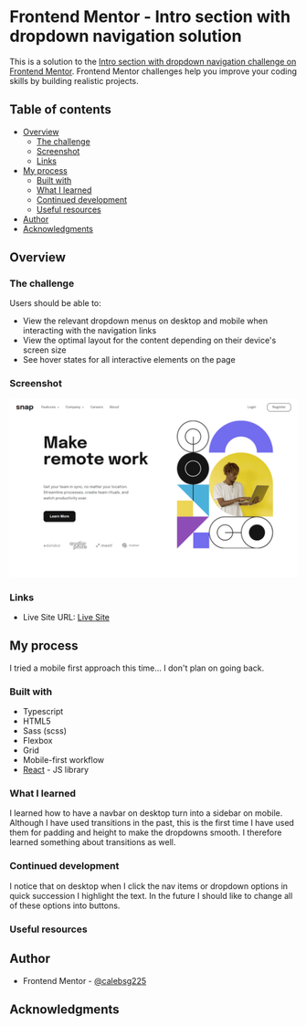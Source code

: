 # Frontend Mentor - Intro section with dropdown navigation solution

This is a solution to the [Intro section with dropdown navigation challenge on Frontend Mentor](https://www.frontendmentor.io/challenges/intro-section-with-dropdown-navigation-ryaPetHE5). Frontend Mentor challenges help you improve your coding skills by building realistic projects. 

## Table of contents

- [Overview](#overview)
  - [The challenge](#the-challenge)
  - [Screenshot](#screenshot)
  - [Links](#links)
- [My process](#my-process)
  - [Built with](#built-with)
  - [What I learned](#what-i-learned)
  - [Continued development](#continued-development)
  - [Useful resources](#useful-resources)
- [Author](#author)
- [Acknowledgments](#acknowledgments)

## Overview

### The challenge

Users should be able to:

- View the relevant dropdown menus on desktop and mobile when interacting with the navigation links
- View the optimal layout for the content depending on their device's screen size
- See hover states for all interactive elements on the page

### Screenshot

![](./src/design/FM-Intro-Section-With-Dropdowns-Desktop-Preview.png)

### Links

- Live Site URL: [Live Site](https://calebsg225.github.io/FM-intro-section-w-dropdowns/)

## My process

I tried a mobile first approach this time... I don't plan on going back.

### Built with

- Typescript
- HTML5
- Sass (scss)
- Flexbox
- Grid
- Mobile-first workflow
- [React](https://reactjs.org/) - JS library

### What I learned

I learned how to have a navbar on desktop turn into a sidebar on mobile. Although I have used transitions in the past, this is the first time I have used them for padding and height to make the dropdowns smooth. I therefore learned something about transitions as well.

### Continued development

I notice that on desktop when I click the nav items or dropdown options in quick succession I highlight the text. In the future I should like to change all of these options into buttons.

### Useful resources

## Author

- Frontend Mentor - [@calebsg225](https://www.frontendmentor.io/profile/calebsg225)

## Acknowledgments